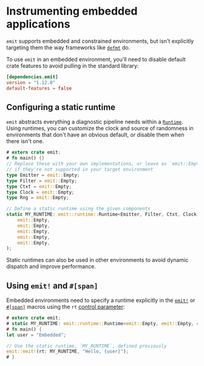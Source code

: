 # Instrumenting embedded applications

`emit` supports embedded and constrained environments, but isn't explicitly targeting them the way frameworks like [`defmt`](https://docs.rs/defmt/latest/defmt/) do.

To use `emit` in an embedded environment, you'll need to disable default crate features to avoid pulling in the standard library:

```toml
[dependencies.emit]
version = "1.12.0"
default-features = false
```

## Configuring a static runtime

`emit` abstracts everything a diagnostic pipeline needs within a [`Runtime`](../reference/architecture.md#runtimes). Using runtimes, you can customize the clock and source of randomness in environments that don't have an obvious default, or disable them when there isn't one.

```rust
# extern crate emit;
# fn main() {}
// Replace these with your own implementations, or leave as `emit::Empty`
// if they're not supported in your target environment
type Emitter = emit::Empty;
type Filter = emit::Empty;
type Ctxt = emit::Empty;
type Clock = emit::Empty;
type Rng = emit::Empty;

// Define a static runtime using the given components
static MY_RUNTIME: emit::runtime::Runtime<Emitter, Filter, Ctxt, Clock, Rng> = emit::runtime::Runtime::build(
    emit::Empty,
    emit::Empty,
    emit::Empty,
    emit::Empty,
    emit::Empty,
);
```

Static runtimes can also be used in other environments to avoid dynamic dispatch and improve performance.

## Using `emit!` and `#[span]`

Embedded environments need to specify a runtime explicitly in the [`emit!`](https://docs.rs/emit/1.12.0/emit/macro.emit.html) or [`#[span]`](https://docs.rs/emit/1.12.0/emit/attr.span.html) macros using the `rt` [control parameter](../reference/control-parameters.md):

```rust
# extern crate emit;
# static MY_RUNTIME: emit::runtime::Runtime<emit::Empty, emit::Empty, emit::Empty, emit::Empty, emit::Empty> = emit::runtime::Runtime::build(emit::Empty, emit::Empty, emit::Empty, emit::Empty, emit::Empty);
# fn main() {
let user = "Embedded";

// Use the static runtime, `MY_RUNTIME`, defined previously
emit::emit!(rt: MY_RUNTIME, "Hello, {user}");
# }
```
